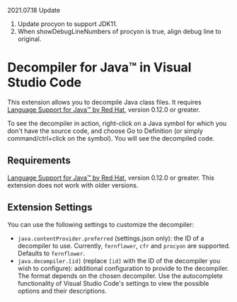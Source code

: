 2021.07.18 Update

1. Update procyon to support JDK11.
2. When showDebugLineNumbers of procyon is true, align debug line to original.

# Decompiler for Java&trade; in Visual Studio Code

This extension allows you to decompile Java class files. It requires [Language Support for Java&trade; by Red Hat](https://marketplace.visualstudio.com/items?itemName=redhat.java), version 0.12.0 or greater.

To see the decompiler in action, right-click on a Java symbol for which you don't have the source code, and choose Go to Definition (or simply command/ctrl+click on the symbol). You will see the decompiled code.

## Requirements

[Language Support for Java&trade; by Red Hat](https://marketplace.visualstudio.com/items?itemName=redhat.java), version 0.12.0 or greater. This extension does not work with older versions.

## Extension Settings

You can use the following settings to customize the decompiler:

* `java.contentProvider.preferred` (settings.json only): the ID of a decompiler to use. Currently, `fernflower`, `cfr` and `procyon` are supported. Defaults to `fernflower`.
* `java.decompiler.[id]` (replace `[id]` with the ID of the decompiler you wish to configure): additional configuration to provide to the decompiler. The format depends on the chosen decompiler. Use the autocomplete functionality of Visual Studio Code's settings to view the possible options and their descriptions.
